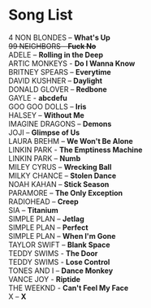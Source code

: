 # Song List

4 NON BLONDES – **What's Up**  
~~99 NEIGHBORS - **Fuck No**~~  
ADELE – **Rolling in the Deep**  
ARTIC MONKEYS - **Do I Wanna Know**  
BRITNEY SPEARS – **Everytime**  
DAVID KUSHNER – **Daylight**  
DONALD GLOVER – **Redbone**  
GAYLE - **abcdefu**  
GOO GOO DOLLS – **Iris**  
HALSEY – **Without Me**  
IMAGINE DRAGONS – **Demons**  
JOJI – **Glimpse of Us**  
LAURA BREHM – **We Won't Be Alone**  
LINKIN PARK - **The Emptiness Machine**  
LINKIN PARK – **Numb**  
MILEY CYRUS – **Wrecking Ball**  
MILKY CHANCE – **Stolen Dance**  
NOAH KAHAN – **Stick Season**  
PARAMORE – **The Only Exception**  
RADIOHEAD – **Creep**  
SIA – **Titanium**  
SIMPLE PLAN – **Jetlag**  
SIMPLE PLAN – **Perfect**  
SIMPLE PLAN – **When I'm Gone**  
TAYLOR SWIFT – **Blank Space**  
TEDDY SWIMS - **The Door**  
TEDDY SWIMS - **Lose Control**  
TONES AND I – **Dance Monkey**  
VANCE JOY - **Riptide**  
THE WEEKND - **Can't Feel My Face**  
X – **X**  
